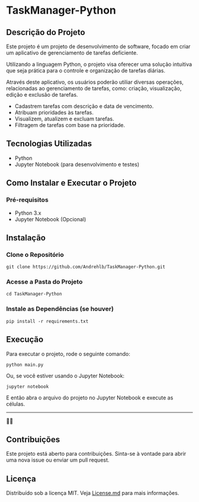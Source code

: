 <h1> TaskManager-Python </h1>

<h2> Descrição do Projeto </h2>

Este projeto é um projeto de desenvolvimento de software, focado em criar um aplicativo de gerenciamento de tarefas deficiente.

Utilizando a linguagem Python, o projeto visa oferecer uma solução intuitiva que seja prática para o controle e organização de tarefas diárias.

Através deste aplicativo, os usuários poderão utiliar diversas operações, relacionadas ao gerenciamento de tarefas, como: criação, visualização, edição e exclusão de tarefas.

<ul>
  <li>Cadastrem tarefas com descrição e data de vencimento.</li>
  <li>Atribuam prioridades às tarefas.</li>
  <li>Visualizem, atualizem e excluam tarefas.</li>
  <li>Filtragem de tarefas com base na prioridade.</li>
</ul>

<h2> Tecnologias Utilizadas </h2>

<ul>
  <li>Python</li>
  <li>Jupyter Notebook (para desenvolvimento e testes)</li>
</ul>

<h2> Como Instalar e Executar o Projeto </h2>

<h3> Pré-requisitos </h3>

<ul>
  <li>Python 3.x</li>
  <li>Jupyter Notebook (Opcional)</li>
</ul>

<h2> Instalação </h2>

<h3> Clone o Repositório </h3>

```
git clone https://github.com/Andrehlb/TaskManager-Python.git
```

<h3> Acesse a Pasta do Projeto </h3>

```
cd TaskManager-Python
```

<h3> Instale as Dependências (se houver) </h3>

```
pip install -r requirements.txt
```

<h2> Execução </h2>

Para executar o projeto, rode o seguinte comando:

```
python main.py
```

Ou, se você estiver usando o Jupyter Notebook:

```
jupyter notebook
```

E então abra o arquivo do projeto no Jupyter Notebook e execute as células.

---

🤙🌈

## Contribuições

Este projeto está aberto para contribuições. Sinta-se à vontade para abrir uma nova issue ou enviar um pull request.

## Licença

Distribuído sob a licença MIT. Veja [License.md](https://github.com/Andrehlb/TaskManager-Python/blob/fd099966bd28a780ae8c39fcbb4ac357f10f3b4b/License.md) para mais informações.